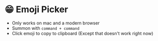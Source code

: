 # :grin: Emoji Picker

* Only works on mac and a modern browser
* Summon with `command + command`
* Click emoji to copy to clipboard (Except that doesn't work right now)

